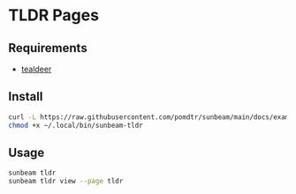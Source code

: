 # TLDR Pages

## Requirements

- [tealdeer](https://github.com/dbrgn/tealdeer)

## Install

```bash
curl -L https://raw.githubusercontent.com/pomdtr/sunbeam/main/docs/examples/tldr/tldr.bash > ~/.local/bin/sunbeam-tldr
chmod +x ~/.local/bin/sunbeam-tldr
```

## Usage

```bash
sunbeam tldr
sunbeam tldr view --page tldr
```
